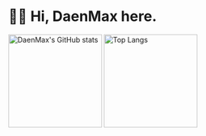 # 👋🏻 Hi, DaenMax here.


<img src="https://github-readme-stats-one-bice.vercel.app/api?username=daenmax&show_icons=true&include_all_commits=true&role=OWNER,ORGANIZATION_MEMBER" alt="DaenMax's GitHub stats" height="185px" /> 
<img src="https://github-readme-stats-one-bice.vercel.app/api/top-langs/?username=daenmax&layout=compact&langs_count=8&include_all_commits=true&role=OWNER,ORGANIZATION_MEMBER" alt="Top Langs" height="185px" />
